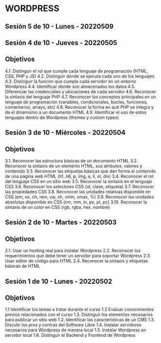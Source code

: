 # WORDPRESS 

## Sesión 5 de 10 - Lunes - 20220509



## Sesión 4 de 10 - Jueves - 20220505

Objetivos 
-----------

4.1. Distinguir el rol que cumple cada lenguaje de programación (HTML, CSS, PHP y JS) 
4.2. Distinguir dónde se ejecuta cada uno de los lenguajes 
4.3. Distinguir la función que cumple cada servidor en un entorno Wordpress 
4.4. Identificar dónde son almacenados los datos 
4.5. Diferenciar las credenciales y ubicaciones de cada servidor 
4.6. Reconocer la sintaxis del lenguaje PHP 
4.7. Reconocer los conceptos principales en un lenguaje de programación (variables, condicionales, bucles, funciones, comentarios, arrays, etc)
4.8. Reconocer la forma en qué PHP se integra y da el dinamismo a un documento HTML 
4.9. Identificar el uso de estos lenguajes dentro de Wordpress (themes y custom types) 

## Sesión 3 de 10 - Miércoles - 20220504

Objetivos  
-----------
3.1. Reconocer las estructura básicas de un documento HTML 
3.2. Reconocer la sintaxis de un elemento HTML, sus atributos, valores y contenido 
3.3. Reconocer las etiquetas básicas que dan forma al contenido de una página web HTML (h1..h6, p, img, a, li, ol, div)
3.4. Reconocer el rol del lenguaje CSS en un sitio web 
3.5. Reconocer la sintaxis en el lenguaje CSS 
3.6. Reconocer los selectores CSS (id, clase, etiqueta)
3.7. Reconocer las propiedades CSS 
3.8. Reconocer las unidades relativas disponible en CSS (em, ex, ch, rem, vw, vh, vmin, vmax, %)
3.9. Reconocer las unidades absolutas disponible en CSS (cm, mm, in, px, pt, pc)
3.10. Reconocer la sintaxis de un color en CSS (rgb, rgba, hex, nombre)



## Sesión 2 de 10 - Martes - 20220503

Objetivos 
-----------

2.1. Usar un hosting real para instalar Wordpress 
2.2. Reconocer los requerimientos que debe tener un servidor para soportar Wordpress 
2.3. Usar editor de código para HTML 
2.4. Reconocer la sintaxis y etiquetas básicas de HTML 



## Sesión 1 de 10 - Lunes - 20220502 

Objetivos 
-----------

1.1 Identificar los temas a tratar durante el curso
1.2 Evaluar conocimientos previos relacionados con el curso
1.3. Distinguir los elementos necesarios para publicar un sitio web 
1.2. Identificar las características de un CMS 
1.3. Discutir los pros y contras del Software Libre 
1.4. Instalar servidores necesarios para Wordpress de manera local 
1.5. Instalar Wordpress en servidor local 
1.6. Distinguir el Backend y Frontend de Wordpress 